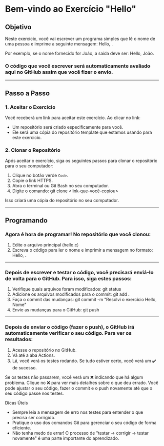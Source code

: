 # Bem-vindo ao Exercício "Hello"

## Objetivo
Neste exercício, você vai escrever um programa simples que lê o nome de uma pessoa e imprime a seguinte mensagem: Hello, <nome>.


Por exemplo, se o nome fornecido for João, a saída deve ser:
Hello, João.

### O código que você escrever será automaticamente avaliado aqui no GitHub assim que você fizer o envio. ###
---

## Passo a Passo

### 1. Aceitar o Exercício
Você receberá um link para aceitar este exercício. Ao clicar no link:
- Um repositório será criado especificamente para você.
- Ele será uma cópia do repositório template que estamos usando para este exercício.

### 2. Clonar o Repositório
Após aceitar o exercício, siga os seguintes passos para clonar o repositório para o seu computador:
1. Clique no botão verde `Code`.
2. Copie o link HTTPS.
3. Abra o terminal ou Git Bash no seu computador.
4. Digite o comando:
   git clone <link-que-você-copiou>

Isso criará uma cópia do repositório no seu computador.

---
## Programando 
### Agora é hora de programar! No repositório que você clonou:

 1. Edite o arquivo principal (hello.c)
 2. Escreva o código para ler o nome e imprimir a mensagem no formato: Hello, <nome>.

---
### Depois de escrever e testar o código, você precisará enviá-lo de volta para o GitHub. Para isso, siga estes passos:

1. Verifique quais arquivos foram modificados: git status
2. Adicione os arquivos modificados para o commit: git add .
3. Faça o commit das mudanças: git commit -m "Resolvi o exercício Hello, Nome"
4. Envie as mudanças para o GitHub: git push

---
### Depois de enviar o código (fazer o push), o GitHub irá automaticamente verificar o seu código. Para ver os resultados:
1. Acesse o repositório no GitHub.
2. Vá até a aba Actions.
3. Lá, você verá os testes rodando. Se tudo estiver certo, você verá um ✔️ de sucesso.

Se os testes não passarem, você verá um ❌ indicando que há algum problema.
Clique no ❌ para ver mais detalhes sobre o que deu errado.
Você pode ajustar o seu código, fazer o commit e o push novamente até que o seu código passe nos testes.

Dicas Úteis

* Sempre leia a mensagem de erro nos testes para entender o que precisa ser corrigido.
* Pratique o uso dos comandos Git para gerenciar o seu código de forma eficiente.
* Não tenha medo de errar! O processo de "testar -> corrigir -> testar novamente" é uma parte importante do aprendizado.
